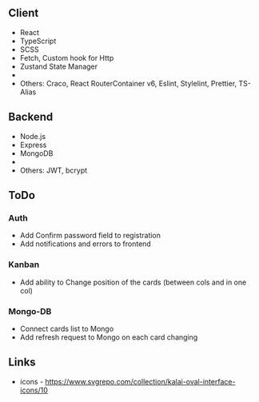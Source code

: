 ## Client
- React
- TypeScript 
- SCSS 
- Fetch, Custom hook for Http
- Zustand State Manager
- 
- Others: Craco, React RouterContainer v6, Eslint, Stylelint, Prettier, TS-Alias


## Backend
- Node.js
- Express
- MongoDB
- 
- Others: JWT, bcrypt


## ToDo
### Auth
- Add Confirm password field to registration
- Add notifications and errors to frontend

### Kanban
- Add ability to Change position of the cards (between cols and in one col)

### Mongo-DB
- Connect cards list to Mongo
- Add refresh request to Mongo on each card changing

## Links
- icons - https://www.svgrepo.com/collection/kalai-oval-interface-icons/10